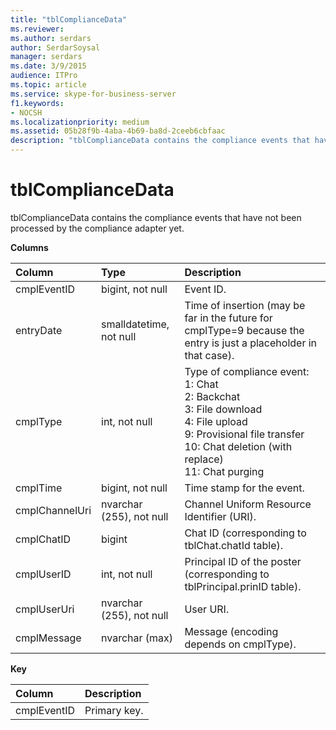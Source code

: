 ```yaml
---
title: "tblComplianceData"
ms.reviewer: 
ms.author: serdars
author: SerdarSoysal
manager: serdars
ms.date: 3/9/2015
audience: ITPro
ms.topic: article
ms.service: skype-for-business-server
f1.keywords:
- NOCSH
ms.localizationpriority: medium
ms.assetid: 05b28f9b-4aba-4b69-ba8d-2ceeb6cbfaac
description: "tblComplianceData contains the compliance events that have not been processed by the compliance adapter yet."
---
```


# tblComplianceData
 
tblComplianceData contains the compliance events that have not been processed by the compliance adapter yet.
  
**Columns**

|**Column**|**Type**|**Description**|
|:-----|:-----|:-----|
|cmplEventID  <br/> |bigint, not null  <br/> |Event ID.  <br/> |
|entryDate  <br/> |smalldatetime, not null  <br/> |Time of insertion (may be far in the future for cmplType=9 because the entry is just a placeholder in that case).  <br/> |
|cmplType  <br/> |int, not null  <br/> | Type of compliance event: <br/>  1: Chat <br/>  2: Backchat <br/>  3: File download <br/>  4: File upload <br/>  9: Provisional file transfer <br/>  10: Chat deletion (with replace) <br/>  11: Chat purging <br/> |
|cmplTime  <br/> |bigint, not null  <br/> |Time stamp for the event.  <br/> |
|cmplChannelUri  <br/> |nvarchar (255), not null  <br/> |Channel Uniform Resource Identifier (URI).  <br/> |
|cmplChatID  <br/> |bigint  <br/> |Chat ID (corresponding to tblChat.chatId table).  <br/> |
|cmplUserID  <br/> |int, not null  <br/> |Principal ID of the poster (corresponding to tblPrincipal.prinID table).  <br/> |
|cmplUserUri  <br/> |nvarchar (255), not null  <br/> |User URI.  <br/> |
|cmplMessage  <br/> |nvarchar (max)  <br/> |Message (encoding depends on cmplType).  <br/> |
   
**Key**

|**Column**|**Description**|
|:-----|:-----|
|cmplEventID  <br/> |Primary key.  <br/> |
   

